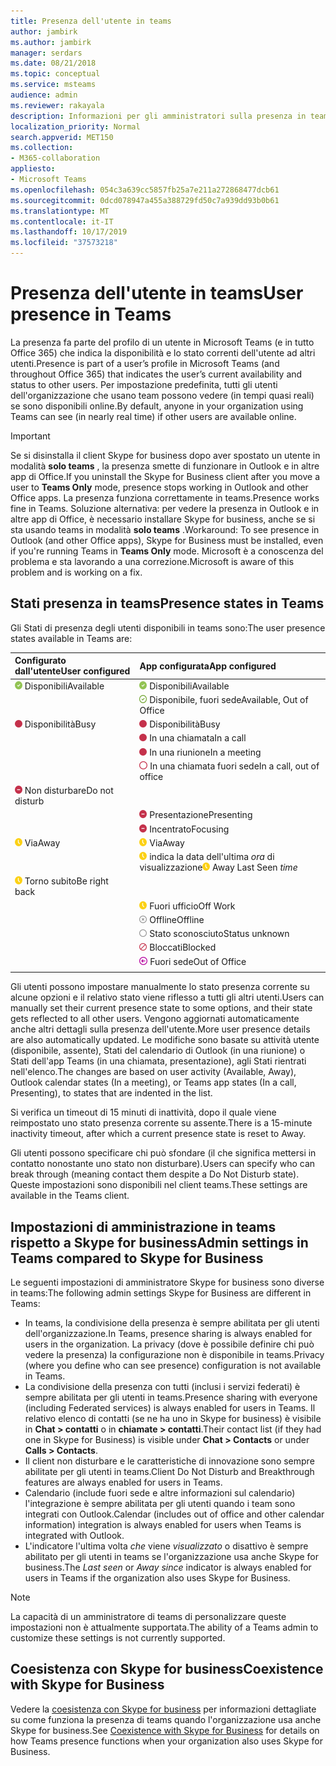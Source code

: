 ```yaml
---
title: Presenza dell'utente in teams
author: jambirk
ms.author: jambirk
manager: serdars
ms.date: 08/21/2018
ms.topic: conceptual
ms.service: msteams
audience: admin
ms.reviewer: rakayala
description: Informazioni per gli amministratori sulla presenza in teams.
localization_priority: Normal
search.appverid: MET150
ms.collection:
- M365-collaboration
appliesto:
- Microsoft Teams
ms.openlocfilehash: 054c3a639cc5857fb25a7e211a272868477dcb61
ms.sourcegitcommit: 0dcd078947a455a388729fd50c7a939dd93b0b61
ms.translationtype: MT
ms.contentlocale: it-IT
ms.lasthandoff: 10/17/2019
ms.locfileid: "37573218"
---
```

# <a name="user-presence-in-teams"></a><span data-ttu-id="470ae-103">Presenza dell'utente in teams</span><span class="sxs-lookup"><span data-stu-id="470ae-103">User presence in Teams</span></span>

<span data-ttu-id="470ae-104">La presenza fa parte del profilo di un utente in Microsoft Teams (e in tutto Office 365) che indica la disponibilità e lo stato correnti dell'utente ad altri utenti.</span><span class="sxs-lookup"><span data-stu-id="470ae-104">Presence is part of a user’s profile in Microsoft Teams (and throughout Office 365) that indicates the user’s current availability and status to other users.</span></span> <span data-ttu-id="470ae-105">Per impostazione predefinita, tutti gli utenti dell'organizzazione che usano team possono vedere (in tempi quasi reali) se sono disponibili online.</span><span class="sxs-lookup"><span data-stu-id="470ae-105">By default, anyone in your organization using Teams can see (in nearly real time) if other users are available online.</span></span>

> [!IMPORTANT]
> <span data-ttu-id="470ae-106">Se si disinstalla il client Skype for business dopo aver spostato un utente in modalità **solo teams** , la presenza smette di funzionare in Outlook e in altre app di Office.</span><span class="sxs-lookup"><span data-stu-id="470ae-106">If you uninstall the Skype for Business client after you move a user to **Teams Only** mode, presence stops working in Outlook and other Office apps.</span></span> <span data-ttu-id="470ae-107">La presenza funziona correttamente in teams.</span><span class="sxs-lookup"><span data-stu-id="470ae-107">Presence works fine in Teams.</span></span> <span data-ttu-id="470ae-108">Soluzione alternativa: per vedere la presenza in Outlook e in altre app di Office, è necessario installare Skype for business, anche se si sta usando teams in modalità **solo teams** .</span><span class="sxs-lookup"><span data-stu-id="470ae-108">Workaround: To see presence in Outlook (and other Office apps), Skype for Business must be installed, even if you're running Teams in **Teams Only** mode.</span></span> <span data-ttu-id="470ae-109">Microsoft è a conoscenza del problema e sta lavorando a una correzione.</span><span class="sxs-lookup"><span data-stu-id="470ae-109">Microsoft is aware of this problem and is working on a fix.</span></span>

## <a name="presence-states-in-teams"></a><span data-ttu-id="470ae-110">Stati presenza in teams</span><span class="sxs-lookup"><span data-stu-id="470ae-110">Presence states in Teams</span></span>

<span data-ttu-id="470ae-111">Gli Stati di presenza degli utenti disponibili in teams sono:</span><span class="sxs-lookup"><span data-stu-id="470ae-111">The user presence states available in Teams are:</span></span>

|<span data-ttu-id="470ae-112">Configurato dall'utente</span><span class="sxs-lookup"><span data-stu-id="470ae-112">User configured</span></span>|<span data-ttu-id="470ae-113">App configurata</span><span class="sxs-lookup"><span data-stu-id="470ae-113">App configured</span></span>|
|:--- |:---|
| ![Segno di spunta verde fisso, che indica la presenza disponibile](media/Presence_Available.png) <span data-ttu-id="470ae-115">Disponibili</span><span class="sxs-lookup"><span data-stu-id="470ae-115">Available</span></span>|![Segno di spunta verde fisso, che indica la presenza disponibile](media/Presence_Available.png) <span data-ttu-id="470ae-117">Disponibili</span><span class="sxs-lookup"><span data-stu-id="470ae-117">Available</span></span>|
|| ![Aprire il segno di spunta verde, indica disponibile OOF](media/Presence_Available_OOF.png) <span data-ttu-id="470ae-119">Disponibile, fuori sede</span><span class="sxs-lookup"><span data-stu-id="470ae-119">Available, Out of Office</span></span> |
|  ![Cerchio rosso a tinta unita, indica occupato](media/Presence_Busy.png) <span data-ttu-id="470ae-121">Disponibilità</span><span class="sxs-lookup"><span data-stu-id="470ae-121">Busy</span></span> |  ![Cerchio rosso a tinta unita, indica occupato](media/Presence_Busy.png) <span data-ttu-id="470ae-123">Disponibilità</span><span class="sxs-lookup"><span data-stu-id="470ae-123">Busy</span></span>  |
|| ![Cerchio rosso a tinta unita, indica occupato in una chiamata](media/Presence_Busy.png) <span data-ttu-id="470ae-125">In una chiamata</span><span class="sxs-lookup"><span data-stu-id="470ae-125">In a call</span></span>|
|| ![Cerchio rosso a tinta unita, indica occupato in una riunione](media/Presence_Busy.png) <span data-ttu-id="470ae-127">In una riunione</span><span class="sxs-lookup"><span data-stu-id="470ae-127">In a meeting</span></span> |
|| ![Aprire il cerchio rosso, indica occupato](media/Presence_Busy_OOF.png) <span data-ttu-id="470ae-129">In una chiamata fuori sede</span><span class="sxs-lookup"><span data-stu-id="470ae-129">In a call, out of office</span></span>|
|  ![Cerchio rosso con linea bianca, indica non disturbare](media/Presence_DND.png) <span data-ttu-id="470ae-131">Non disturbare</span><span class="sxs-lookup"><span data-stu-id="470ae-131">Do not disturb</span></span> ||
|| ![Cerchio rosso con linea bianca, indica la presentazione](media/Presence_DND.png) <span data-ttu-id="470ae-133">Presentazione</span><span class="sxs-lookup"><span data-stu-id="470ae-133">Presenting</span></span>|
|| ![Cerchio rosso con linea bianca, indica lo stato di messa a fuoco](media/Presence_DND.png) <span data-ttu-id="470ae-135">Incentrato</span><span class="sxs-lookup"><span data-stu-id="470ae-135">Focusing</span></span>|
| ![Icona dell'orologio giallo che indica la distanza](media/Presence_Away.png) <span data-ttu-id="470ae-137">Via</span><span class="sxs-lookup"><span data-stu-id="470ae-137">Away</span></span>| ![Icona dell'orologio giallo che indica la distanza](media/Presence_Away.png) <span data-ttu-id="470ae-139">Via</span><span class="sxs-lookup"><span data-stu-id="470ae-139">Away</span></span>|
|| <span data-ttu-id="470ae-140">![Icona dell'orologio giallo, che](media/Presence_Away.png) indica la data dell'ultima *ora* di visualizzazione</span><span class="sxs-lookup"><span data-stu-id="470ae-140">![Yellow clock icon, indicates away](media/Presence_Away.png) Away Last Seen *time*</span></span>|
|![Icona dell'orologio giallo, indica via, torno subito](media/Presence_Away.png) <span data-ttu-id="470ae-142">Torno subito</span><span class="sxs-lookup"><span data-stu-id="470ae-142">Be right back</span></span>| |
|| ![Icona dell'orologio giallo, indica via, fuori lavoro](media/Presence_Away.png)  <span data-ttu-id="470ae-144">Fuori ufficio</span><span class="sxs-lookup"><span data-stu-id="470ae-144">Off Work</span></span>|
|| ![Cerchio grigio con x, indica offline](media/Presence_Offline.png) <span data-ttu-id="470ae-146">Offline</span><span class="sxs-lookup"><span data-stu-id="470ae-146">Offline</span></span> |
|| ![Apri cerchio grigio, indica lo stato sconosciuto](media/Presence_Unknown.png) <span data-ttu-id="470ae-148">Stato sconosciuto</span><span class="sxs-lookup"><span data-stu-id="470ae-148">Status unknown</span></span>|
||![Aprire il cerchio rosso con la linea diagonale, indica il blocco](media/Presence_Blocked.png) <span data-ttu-id="470ae-150">Bloccati</span><span class="sxs-lookup"><span data-stu-id="470ae-150">Blocked</span></span> |
|| ![Cerchio viola con freccia, indica fuori sede](media/Presence_OOF.png) <span data-ttu-id="470ae-152">Fuori sede</span><span class="sxs-lookup"><span data-stu-id="470ae-152">Out of Office</span></span>|
|||
 
<span data-ttu-id="470ae-153">Gli utenti possono impostare manualmente lo stato presenza corrente su alcune opzioni e il relativo stato viene riflesso a tutti gli altri utenti.</span><span class="sxs-lookup"><span data-stu-id="470ae-153">Users can manually set their current presence state to some options, and their state gets reflected to all other users.</span></span> <span data-ttu-id="470ae-154">Vengono aggiornati automaticamente anche altri dettagli sulla presenza dell'utente.</span><span class="sxs-lookup"><span data-stu-id="470ae-154">More user presence details are also automatically updated.</span></span> <span data-ttu-id="470ae-155">Le modifiche sono basate su attività utente (disponibile, assente), Stati del calendario di Outlook (in una riunione) o Stati dell'app Teams (in una chiamata, presentazione), agli Stati rientrati nell'elenco.</span><span class="sxs-lookup"><span data-stu-id="470ae-155">The changes are based on user activity (Available, Away), Outlook calendar states (In a meeting), or Teams app states (In a call, Presenting), to states that are indented in the list.</span></span>

<span data-ttu-id="470ae-156">Si verifica un timeout di 15 minuti di inattività, dopo il quale viene reimpostato uno stato presenza corrente su assente.</span><span class="sxs-lookup"><span data-stu-id="470ae-156">There is a 15-minute inactivity timeout, after which a current presence state is reset to Away.</span></span>

<span data-ttu-id="470ae-157">Gli utenti possono specificare chi può sfondare (il che significa mettersi in contatto nonostante uno stato non disturbare).</span><span class="sxs-lookup"><span data-stu-id="470ae-157">Users can specify who can break through (meaning contact them despite a Do Not Disturb state).</span></span> <span data-ttu-id="470ae-158">Queste impostazioni sono disponibili nel client teams.</span><span class="sxs-lookup"><span data-stu-id="470ae-158">These settings are available in the Teams client.</span></span>

## <a name="admin-settings-in-teams-compared-to-skype-for-business"></a><span data-ttu-id="470ae-159">Impostazioni di amministrazione in teams rispetto a Skype for business</span><span class="sxs-lookup"><span data-stu-id="470ae-159">Admin settings in Teams compared to Skype for Business</span></span>

<span data-ttu-id="470ae-160">Le seguenti impostazioni di amministratore Skype for business sono diverse in teams:</span><span class="sxs-lookup"><span data-stu-id="470ae-160">The following admin settings Skype for Business are different in Teams:</span></span>

- <span data-ttu-id="470ae-161">In teams, la condivisione della presenza è sempre abilitata per gli utenti dell'organizzazione.</span><span class="sxs-lookup"><span data-stu-id="470ae-161">In Teams, presence sharing is always enabled for users in the organization.</span></span> <span data-ttu-id="470ae-162">La privacy (dove è possibile definire chi può vedere la presenza) la configurazione non è disponibile in teams.</span><span class="sxs-lookup"><span data-stu-id="470ae-162">Privacy (where you define who can see presence) configuration is not available in Teams.</span></span>
- <span data-ttu-id="470ae-163">La condivisione della presenza con tutti (inclusi i servizi federati) è sempre abilitata per gli utenti in teams.</span><span class="sxs-lookup"><span data-stu-id="470ae-163">Presence sharing with everyone (including Federated services) is always enabled for users in Teams.</span></span> <span data-ttu-id="470ae-164">Il relativo elenco di contatti (se ne ha uno in Skype for business) è visibile in **Chat > contatti** o in **chiamate > contatti**.</span><span class="sxs-lookup"><span data-stu-id="470ae-164">Their contact list (if they had one in Skype for Business) is visible under **Chat > Contacts** or under **Calls > Contacts**.</span></span>
- <span data-ttu-id="470ae-165">Il client non disturbare e le caratteristiche di innovazione sono sempre abilitate per gli utenti in teams.</span><span class="sxs-lookup"><span data-stu-id="470ae-165">Client Do Not Disturb and Breakthrough features are always enabled for users in Teams.</span></span>
- <span data-ttu-id="470ae-166">Calendario (include fuori sede e altre informazioni sul calendario) l'integrazione è sempre abilitata per gli utenti quando i team sono integrati con Outlook.</span><span class="sxs-lookup"><span data-stu-id="470ae-166">Calendar (includes out of office and other calendar information) integration  is always enabled for users when Teams is integrated with Outlook.</span></span>
- <span data-ttu-id="470ae-167">L'indicatore l'ultima volta *che* viene *visualizzato* o disattivo è sempre abilitato per gli utenti in teams se l'organizzazione usa anche Skype for business.</span><span class="sxs-lookup"><span data-stu-id="470ae-167">The *Last seen* or *Away since*  indicator is always enabled for users in Teams if the organization also uses Skype for Business.</span></span>

> [!NOTE]
> <span data-ttu-id="470ae-168">La capacità di un amministratore di teams di personalizzare queste impostazioni non è attualmente supportata.</span><span class="sxs-lookup"><span data-stu-id="470ae-168">The ability of a Teams admin to customize these settings is not currently supported.</span></span>

## <a name="coexistence-with-skype-for-business"></a><span data-ttu-id="470ae-169">Coesistenza con Skype for business</span><span class="sxs-lookup"><span data-stu-id="470ae-169">Coexistence with Skype for Business</span></span>

<span data-ttu-id="470ae-170">Vedere la [coesistenza con Skype for business](coexistence-chat-calls-presence.md) per informazioni dettagliate su come funziona la presenza di teams quando l'organizzazione usa anche Skype for business.</span><span class="sxs-lookup"><span data-stu-id="470ae-170">See [Coexistence with Skype for Business](coexistence-chat-calls-presence.md) for details on how Teams presence functions when your organization also uses  Skype for Business.</span></span>
